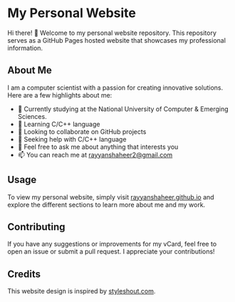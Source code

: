 # My Personal Website

Hi there! 👋 Welcome to my personal website repository. This repository serves as a GitHub Pages hosted website that showcases my professional information.

## About Me

I am a computer scientist with a passion for creating innovative solutions. Here are a few highlights about me:

- 🔭 Currently studying at the National University of Computer & Emerging Sciences.
- 🌱 Learning C/C++ language
- 👯 Looking to collaborate on GitHub projects
- 🤔 Seeking help with C/C++ language
- 💬 Feel free to ask me about anything that interests you
- 📫 You can reach me at rayyanshaheer2@gmail.com

## Usage

To view my personal website, simply visit [rayyanshaheer.github.io](https://rayyanshaheer.github.io) and explore the different sections to learn more about me and my work.

## Contributing

If you have any suggestions or improvements for my vCard, feel free to open an issue or submit a pull request. I appreciate your contributions!

## Credits

This website design is inspired by [styleshout.com](https://styleshout.com/). 